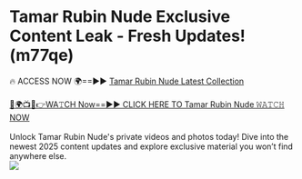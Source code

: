 # Tamar Rubin Nude Exclusive Content Leak - Fresh Updates! (m77qe)

🔥 ACCESS NOW 🌍==►► <a href="https://tinyurl.com/yc657z5k" rel="nofollow">Tamar Rubin Nude Latest Collection</a>
<br><br>
[🔴🌍📺📱👉WA𝚃CH Now==►► CLICK HERE TO Tamar Rubin Nude 𝚆𝙰𝚃𝙲𝙷 NOW](https://tinyurl.com/yc657z5k)
<br><br>
Unlock Tamar Rubin Nude's private videos and photos today! Dive into the newest 2025 content updates and explore exclusive material you won’t find anywhere else.
<br>
<a href="https://tinyurl.com/yc657z5k" rel="nofollow" data-target="animated-image.originalLink"><img src="https://camo.githubusercontent.com/8a4f000d20f83aca3bf7ec5f350d767afa0574a8a352519fd8cfa583a6f93a33/68747470733a2f2f692e696d6775722e636f6d2f644a486b345a712e676966" data-canonical-src="https://i.imgur.com/dJHk4Zq.gif" style="max-width: 100%; display: inline-block;" data-target="animated-image.originalImage"></a>
<br>
